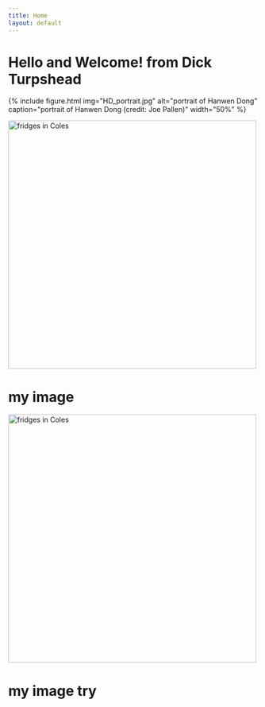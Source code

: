 ```yaml
---
title: Home
layout: default
---
```


# Hello and Welcome! from Dick Turpshead

{% include figure.html img="HD_portrait.jpg" alt="portrait of Hanwen Dong" caption="portrait of Hanwen Dong (credit: Joe Pallen)" width="50%" %}


<img src="https://dickturpshead.github.io/highway-wobbly/images/empty-freezer.jpg" alt="fridges in Coles" width="500"/>

# my image

<img src="https://dickturpshead.github.io/highway-wobbly/images/empty-freezer.jpg" alt="fridges in Coles" width="500"/>

[comment]: <> (try %age)
# my image try






